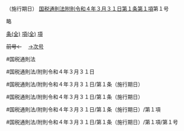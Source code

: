 （施行期日）
[国税通則法附則令和４年３月３１日第１条第１項](国税通則法＿＿＿＿附則令和４年３月３１日第１条第１項)第１号

略

[条(全)](国税通則法＿＿＿＿附則令和４年３月３１日第１条_.md)    [項(全)](国税通則法＿＿＿＿附則令和４年３月３１日第１条第１項_.md)    [項](国税通則法＿＿＿＿附則令和４年３月３１日第１条第１項.md)

~~前号←~~　  [→次号](国税通則法＿＿＿＿附則令和４年３月３１日第１条第１項第２号.md)

#国税通則法

#国税通則法/附則令和４年３月３１日

#国税通則法/附則令和４年３月３１日/第１条（施行期日）

#国税通則法/附則令和４年３月３１日/第１条（施行期日）

#国税通則法/附則令和４年３月３１日/第１条（施行期日）/第１項

#国税通則法/附則令和４年３月３１日/第１条（施行期日）/第１項/第１号

